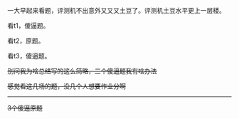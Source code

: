 一大早起来看题，评测机不出意外又又又土豆了。评测机土豆水平更上一层楼。

看t1，傻逼题。

看t2，原题。

看t3，傻逼题。

~~别问我为啥总结写的这么简略，三个傻逼题我有啥办法~~

~~感觉看这几场的题，没几个人想要作业分啊~~

-----

~~3个傻逼原题~~